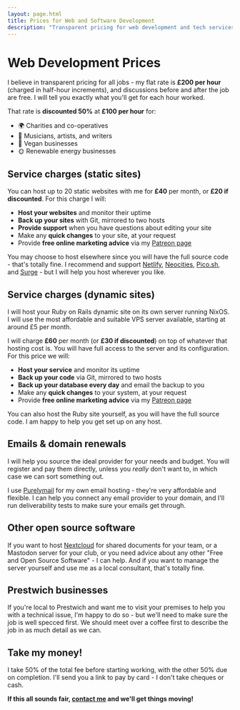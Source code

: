 ```yaml
---
layout: page.html
title: Prices for Web and Software Development
description: "Transparent pricing for web development and tech services in Prestwich. I charge a flat hourly rate with 50% discounts for charities, artists and more."
---
```


# Web Development Prices

I believe in transparent pricing for all jobs - my flat rate is **£200 per hour** (charged in half-hour increments), and discussions before and after the job are free. I will tell you exactly what you'll get for each hour worked.

That rate is **discounted 50%** at **£100 per hour** for:

<div class="emoji-list" markdown>

- 🌍 Charities and co-operatives
- 🎸 Musicians, artists, and writers
- 💚 Vegan businesses
- 🌞 Renewable energy businesses
</div>

## Service charges (static sites)

You can host up to 20 static websites with me for **£40** per month, or **£20 if discounted**. For this charge I will:

- **Host your websites** and monitor their uptime
- **Back up your sites** with Git, mirrored to two hosts
- **Provide support** when you have questions about editing your site
- Make any **quick changes** to your site, at your request
- Provide **free online marketing advice** via my [Patreon page](/services/patreon/)

You may choose to host elsewhere since you will have the full source code - that's totally fine. I recommend and support [Netlify](https://netlify.com), [Neocities](https://neocities.org), [Pico.sh](https://pico.sh/pgs), and [Surge](https://surge.sh) - but I will help you host wherever you like.

## Service charges (dynamic sites)

I will host your Ruby on Rails dynamic site on its own server running NixOS. I will use the most affordable and suitable VPS server available, starting at around £5 per month.

I will charge **£60** per month (or **£30 if discounted**) on top of whatever that hosting cost is. You will have full access to the server and its configuration. For this price we will:

- **Host your service** and monitor its uptime
- **Back up your code** via Git, mirrored to two hosts
- **Back up your database every day** and email the backup to you
- Make any **quick changes** to your system, at your request
- Provide **free online marketing advice** via my [Patreon page](/services/patreon/)

You can also host the Ruby site yourself, as you will have the full source code. I am happy to help you get set up on any host.

## Emails & domain renewals

I will help you source the ideal provider for your needs and budget. You will register and pay them directly, unless you _really_ don't want to, in which case we can sort something out.

I use [Purelymail](https://purelymail.com) for my own email hosting - they're very affordable and flexible. I can help you connect any email provider to your domain, and I'll run deliverability tests to make sure your emails get through.

## Other open source software

If you want to host [Nextcloud](/services/de-googling/) for shared documents for your team, or a Mastodon server for your club, or you need advice about any other "Free and Open Source Software" - I can help. And if you want to manage the server yourself and use me as a local consultant, that's totally fine.

## Prestwich businesses

If you're local to Prestwich and want me to visit your premises to help you with a technical issue, I'm happy to do so - but we'll need to make sure the job is well specced first. We should meet over a coffee first to describe the job in as much detail as we can.

## Take my money!

I take 50% of the total fee before starting working, with the other 50% due on completion. I'll send you a link to pay by card - I don't take cheques or cash.

**If this all sounds fair, [contact me](/contact/) and we'll get things moving!**
